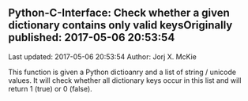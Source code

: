 ## Python-C-Interface: Check whether a given dictionary contains only valid keysOriginally published: 2017-05-06 20:53:54 
Last updated: 2017-05-06 20:53:54 
Author: Jorj X. McKie 
 
This function is given a Python dictioanry and a list of string / unicode values. It will check whether all dictionary keys occur in this list and will return 1 (true) or 0 (false).
